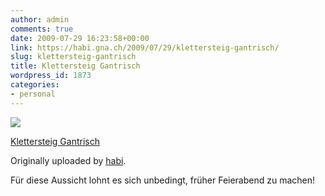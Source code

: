 ```yaml
---
author: admin
comments: true
date: 2009-07-29 16:23:58+00:00
link: https://habi.gna.ch/2009/07/29/klettersteig-gantrisch/
slug: klettersteig-gantrisch
title: Klettersteig Gantrisch
wordpress_id: 1873
categories:
- personal
---
```


[![](http://farm3.static.flickr.com/2466/3768760687_a4cd6f922a_m.jpg)](http://www.flickr.com/photos/habi/3768760687/)

[Klettersteig Gantrisch](http://www.flickr.com/photos/habi/3768760687/)

Originally uploaded by [habi](http://www.flickr.com/people/habi/).

Für diese Aussicht lohnt es sich unbedingt, früher Feierabend zu machen!
